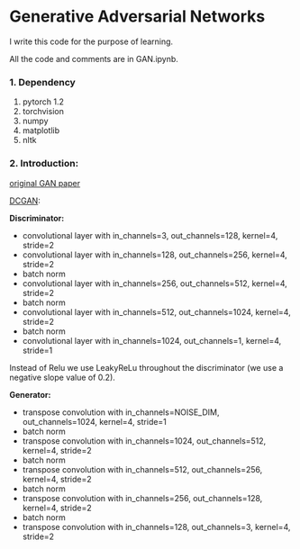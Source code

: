 # Generative Adversarial Networks 

I write this code for the purpose of learning. 

All the code and comments are in GAN.ipynb.

### 1. Dependency
1. pytorch 1.2
2. torchvision
3. numpy
4. matplotlib
5. nltk

### 2. Introduction:

[original GAN paper](https://arxiv.org/pdf/1406.2661.pdf)

[DCGAN](https://arxiv.org/pdf/1511.06434.pdf):

**Discriminator:**

- convolutional layer with in_channels=3, out_channels=128, kernel=4, stride=2
- convolutional layer with in_channels=128, out_channels=256, kernel=4, stride=2
- batch norm
- convolutional layer with in_channels=256, out_channels=512, kernel=4, stride=2
- batch norm
- convolutional layer with in_channels=512, out_channels=1024, kernel=4, stride=2
- batch norm
- convolutional layer with in_channels=1024, out_channels=1, kernel=4, stride=1

Instead of Relu we use LeakyReLu throughout the discriminator (we use a negative slope value of 0.2). 



**Generator:**

- transpose convolution with in_channels=NOISE_DIM, out_channels=1024, kernel=4, stride=1
- batch norm
- transpose convolution with in_channels=1024, out_channels=512, kernel=4, stride=2
- batch norm
- transpose convolution with in_channels=512, out_channels=256, kernel=4, stride=2
- batch norm
- transpose convolution with in_channels=256, out_channels=128, kernel=4, stride=2
- batch norm
- transpose convolution with in_channels=128, out_channels=3, kernel=4, stride=2
